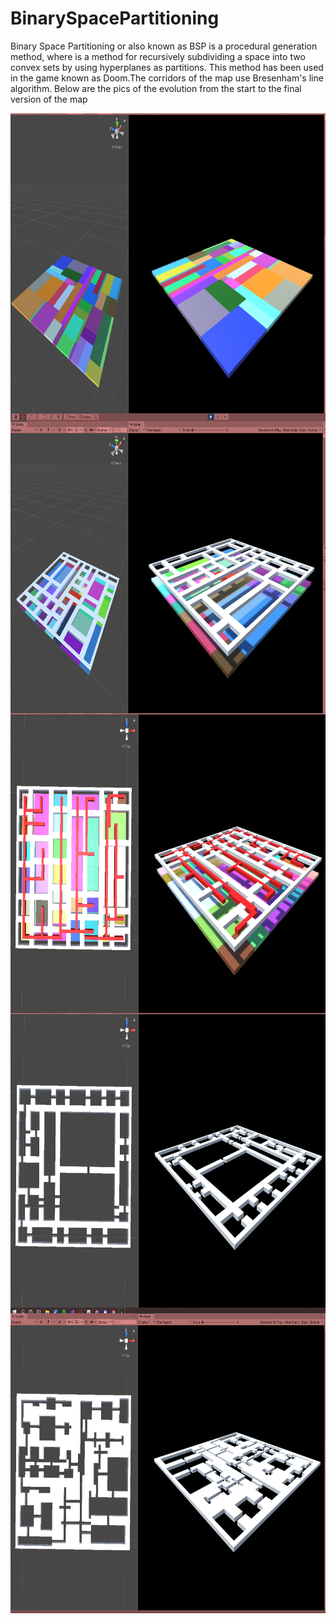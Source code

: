 # BinarySpacePartitioning
Binary Space Partitioning or also known as BSP is a procedural generation method, where is a method for recursively subdividing a space into two convex sets by using 
hyperplanes as partitions. This method has been used in the game known as Doom.The corridors of the map use Bresenham's line algorithm.
Below are the pics of the evolution from the start to the final version of the map

<p><img align= "left" src="https://github.com/premvarijakzhan/BinarySpacePartitioning/blob/main/unknown.png" width="768 " height="480" /></p>
<p><img align= "left" src="https://github.com/premvarijakzhan/BinarySpacePartitioning/blob/main/bsp.png" width="768 " height="480" /></p>
<p><img align= "left" src="https://github.com/premvarijakzhan/BinarySpacePartitioning/blob/main/bsp1.png" width="768 " height="480" /></p>
<p><img align= "left" src="https://github.com/premvarijakzhan/BinarySpacePartitioning/blob/main/bsp2.png" width="768 " height="480" /></p>
<p><img align= "left" src="https://github.com/premvarijakzhan/BinarySpacePartitioning/blob/main/bspfinal.png" width="768 " height="480" /></p>
